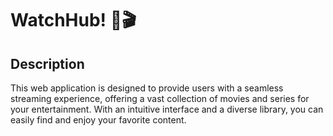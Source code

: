 # WatchHub! 🍿🎬

## Description
This web application is designed to provide users with a seamless streaming experience, offering a vast collection of movies and series for your entertainment. 
With an intuitive interface and a diverse library, you can easily find and enjoy your favorite content.

